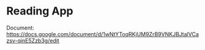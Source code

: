 # Reading App

Document: https://docs.google.com/document/d/1wNtYToqRKjUM9ZrB9VNKJBJtalVCazsv-qinE5Zzb3g/edit
